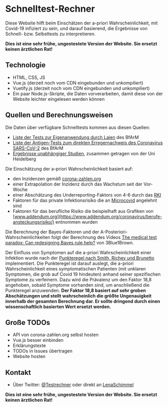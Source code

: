 # Schnelltest-Rechner
Diese Website hilft beim Einschätzen der a-priori Wahrscheinlichkeit, mit Covid-19 infiziert zu sein, und darauf basierend, die Ergebnisse von Schnell- bzw. Selbsttests zu interpretieren.

__Dies ist eine sehr frühe, ungestestete Version der Website. Sie ersetzt keinen ärztlichen Rat!__

## Technologie
 * HTML, CSS, JS
 * Vue.js (derzeit noch vom CDN eingebunden und unkompiliert)
 * Vuetify.js (derzeit noch vom CDN eingebunden und unkompiliert)
 * Ein paar Node.js-Skripte, die Daten vorverarbeiten, damit diese von der Website leichter eingelesen werden können

## Quellen und Berechnungsweisen

Die Daten über verfügbare Schnelltests kommen aus diesen Quellen:
 * [Liste der Tests zur Eigenanwendung durch Laien](https://www.bfarm.de/DE/Medizinprodukte/Antigentests/_node.html) des BfArM
 * [Liste der Antigen-Tests zum direkten Erregernachweis des Coronavirus SARS-CoV-2](https://antigentest.bfarm.de/ords/f?p=ANTIGENTESTS-AUF-SARS-COV-2) des BfArM
 * [Ergebnisse unabhängiger Studien](https://www.klinikum.uni-heidelberg.de/diagnostics-global-health), zusammen getragen von der Uni Heidelberg

Die Einschätzung der a-priori Wahrscheinlichkeit basiert auf:
 * den Inzidenzen gemäß [corona-zahlen.org](https://api.corona-zahlen.org/docs/)
 * einer Extrapolation der Inzidenz durch das Wachstum seit der Vor-Woche
 * einer Abschätzung des Underreporting-Faktors von 4-6 durch das [RKI](https://www.rki.de/DE/Content/Infekt/EpidBull/Archiv/2020/Ausgaben/50_20.pdf?__blob=publicationFile)
 * Faktoren für das private Infektionsrisiko die an [Microcovid](https://www.microcovid.org) angelehnt sind
 * Faktoren für das berufliche Risiko die beispielhaft aus Grafiken von [www.addendum.org](https://www.addendum.org/coronavirus/berufe-ansteckungsrisiko/) entnommen wurden

Die Berechnung der Bayes-Faktoren und der A-Posteriori-Wahrscheinlichkeiten folgt der Berechnung des Videos [The medical test paradox: Can redesigning Bayes rule help?](https://www.youtube.com/watch?v=lG4VkPoG3ko&t) von 3Blue1Brown.

Der Einfluss von Symptomen auf die a-priori Wahrscheinlichkeit einer Infektion wurde nach der [Punkteregel nach Smith, Richey und Brunetto](https://www.ncbi.nlm.nih.gov/pmc/articles/PMC7584484/) implementiert. Die Punkteregel ist darauf auslegt, die a-priori Wahrscheinlichkeit eines symptomatischen Patienten (mit unklaren Symptomen, die grob auf Covid 19 hindeuten) anhand seiner spezifischen Symptome zu verfeinern. Dazu wird die Prävalenz um den Faktor 18,8 angehoben, sobald Symptome vorhanden sind, um anschließend die Punkteregel anzuwenden. **Der Faktor 18,8 basiert auf sehr groben Abschätzungen und stellt wahrscheinlich die größte Ungenauigkeit innerhalb der gesamten Berechnung dar. Er sollte dringend durch einen wissenschaftlich basierten Wert ersetzt werden.** 

## Große TODOs
 * API von corona-zahlen.org selbst hosten
 * Vue.js besser einbinden
 * Erklärungstexte
 * TODOs in Issues übertragen
 * Website hosten

## Kontakt
 * Über Twitter: [@Testrechner](https://twitter.com/Testrechner) oder direkt an [LenaSchimmel](https://twitter.com/LenaSchimmel)

__Dies ist eine sehr frühe, ungestestete Version der Website. Sie ersetzt keinen ärztlichen Rat!__